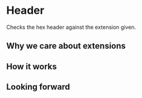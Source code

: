 # Header
Checks the hex header against the extension given.

<h2>Why we care about extensions</h2>

<h2>How it works</h2>

<h2>Looking forward</h2>